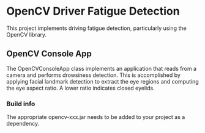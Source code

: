 # OpenCV Driver Fatigue Detection
This project implements driving fatigue detection, particularly using the OpenCV library.

## OpenCV Console App
The OpenCVConsoleApp class implements an application that reads from a camera and performs drowsiness detection. This is accomplished by applying facial landmark detection to extract the eye regions and computing the eye aspect ratio. A lower ratio indicates closed eyelids.

### Build info
The appropriate opencv-xxx.jar needs to be added to your project as a dependency.
